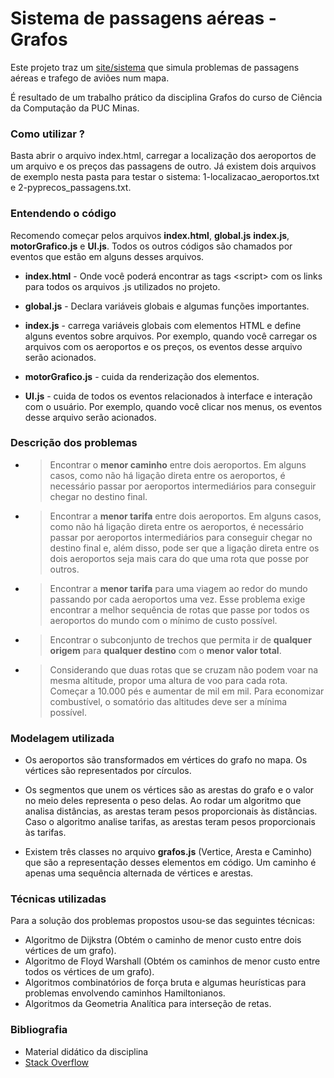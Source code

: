 # Sistema de passagens aéreas - Grafos

Este projeto traz um [site/sistema](https://axell-brendow.github.io/graphs/) que simula problemas de passagens aéreas e trafego de aviões num mapa.

É resultado de um trabalho prático da disciplina Grafos do curso de Ciência da Computação da PUC Minas.

### Como utilizar ?

Basta abrir o arquivo index.html, carregar a localização dos aeroportos de um arquivo e os preços das passagens de outro. Já existem dois arquivos de exemplo nesta pasta para testar o sistema: 1-localizacao_aeroportos.txt e 2-pyprecos_passagens.txt.

### Entendendo o código

Recomendo começar pelos arquivos **index.html**, **global.js** **index.js**, **motorGrafico.js** e **UI.js**. Todos os outros códigos são chamados por eventos que estão em alguns desses arquivos.

- **index.html** - Onde você poderá encontrar as tags &lt;script&gt; com os links para todos os arquivos .js utilizados no projeto.

- **global.js** - Declara variáveis globais e algumas funções importantes.

- **index.js** - carrega variáveis globais com elementos HTML e define alguns eventos sobre arquivos. Por exemplo, quando você carregar os arquivos com os aeroportos e os preços, os eventos desse arquivo serão acionados.

- **motorGrafico.js** - cuida da renderização dos elementos.

- **UI.js** - cuida de todos os eventos relacionados à interface e interação com o usuário. Por exemplo, quando você clicar nos menus, os eventos desse arquivo serão acionados.

### Descrição dos problemas

- > Encontrar o **menor caminho** entre dois aeroportos. Em alguns casos, como não há ligação direta entre os aeroportos, é necessário passar por aeroportos intermediários para conseguir chegar no destino final.

- > Encontrar a **menor tarifa** entre dois aeroportos. Em alguns casos, como não há ligação direta entre os aeroportos, é necessário passar por aeroportos intermediários para conseguir chegar no destino final e, além disso, pode ser que a ligação direta entre os dois aeroportos seja mais cara do que uma rota que posse por outros.

- > Encontrar a **menor tarifa** para uma viagem ao redor do mundo passando por cada aeroportos uma vez. Esse problema exige encontrar a melhor sequência de rotas que passe por todos os aeroportos do mundo com o mínimo de custo possível.

- > Encontrar o subconjunto de trechos que permita ir de **qualquer origem** para **qualquer destino** com o **menor valor total**.

- > Considerando que duas rotas que se cruzam não podem voar na mesma altitude, propor uma altura de voo para cada rota. Começar a 10.000 pés e aumentar de mil em mil. Para economizar combustível, o somatório das altitudes deve ser a mínima possível.

### Modelagem utilizada

- Os aeroportos são transformados em vértices do grafo no mapa. Os vértices são representados por círculos.

- Os segmentos que unem os vértices são as arestas do grafo e o valor no meio deles representa o peso delas. Ao rodar um algoritmo que analisa distâncias, as arestas teram pesos proporcionais às distâncias. Caso o algoritmo analise tarifas, as arestas teram pesos proporcionais às tarifas.

- Existem três classes no arquivo **grafos.js** (Vertice, Aresta e Caminho) que são a representação desses elementos em código. Um caminho é apenas uma sequência alternada de vértices e arestas.

### Técnicas utilizadas

Para a solução dos problemas propostos usou-se das seguintes técnicas:

- Algoritmo de Dijkstra (Obtém o caminho de menor custo entre dois vértices de um grafo).
- Algoritmo de Floyd Warshall (Obtém os caminhos de menor custo entre todos os vértices de um grafo).
- Algoritmos combinatórios de força bruta e algumas heurísticas para problemas envolvendo caminhos Hamiltonianos.
- Algoritmos da Geometria Analítica para interseção de retas.

### Bibliografia

- Material didático da disciplina
- [Stack Overflow](https://stackoverflow.com/)
